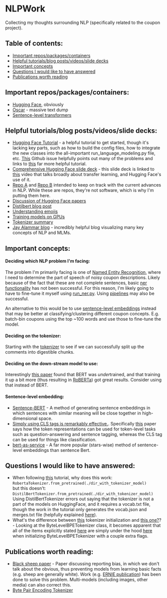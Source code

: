 # NLPWork

Collecting my thoughts surrounding NLP (specifically related to the coupon project).

## Table of contents:
 * [Important repos/packages/containers](#irpc)  
 * [Helpful tutorials/blog posts/videos/slide decks](#htbpvsd)  
 * [Important concepts](#ic)  
 * [Questions I would like to have answered](#qiwltha)   
 * [Publications worth reading](#pwr)   

<a name="irpc"/>

## Important repos/packages/containers:

- [Hugging Face](https://github.com/huggingface), obviously
- [Oscar](https://oscar-corpus.com/) - massive text dump
- [Sentence-level transformers](https://github.com/UKPLab/sentence-transformers)

<a name="htbpvsd"/>

## Helpful tutorials/blog posts/videos/slide decks:

- [Hugging Face Tutorial](https://huggingface.co/blog/how-to-train) - a helpful tutorial to get started, though it's lacking key parts, such as how to build the config files, how to integrate the new classes into the all-important run_language_modeling.py file, etc. [This](https://github.com/huggingface/transformers/issues/3192) Github issue helpfully points out many of the problems and links to [this](https://zablo.net/blog/post/training-roberta-from-scratch-the-missing-guide-polish-language-model/) far more helpful tutorial.
- [Comprehensive Hugging Face slide deck](https://docs.google.com/presentation/d/1fIhGikFPnb7G5kr58OvYC3GN4io7MznnM0aAgadvJfc/edit#slide=id.g5888218f39_50_205) - this slide deck is linked to [this](https://www.youtube.com/watch?v=rEGB7-FlPRs) video that talks broadly about transfer learning, and Hugging Face's use of it.
- [Repo A](https://github.com/keon/awesome-nlp) and [Repo B](https://nlpprogress.com/) intended to keep on track with the current advances in NLP. While these are repos, they're not software, which is why I'm putting them here.
- [Discussion of Hugging Face papers](https://github.com/huggingface/awesome-papers)
- [Distilbert blog post](https://medium.com/huggingface/distilbert-8cf3380435b5)
- [Understanding emojis](https://medium.com/huggingface/understanding-emotions-from-keras-to-pytorch-3ccb61d5a983)
- [Training models on GPUs](https://medium.com/huggingface/training-larger-batches-practical-tips-on-1-gpu-multi-gpu-distributed-setups-ec88c3e51255)
- [Tokenizer summary](https://huggingface.co/transformers/master/tokenizer_summary.html)
- [Jay Alammar blog](http://jalammar.github.io/) - incredibly helpful blog visualizing many key concepts of NLP and MLMs. 

<a name="ic"/>

## Important concepts:


#### Deciding which NLP problem I'm facing:  

The problem I'm primarily facing is one of [Named Entity Recognition](https://en.wikipedia.org/wiki/Named-entity_recognition), where I need to determine the part of speech of noisy coupon descriptions. Likely because of the fact that these are not complete sentences, basic [ner functionality](https://huggingface.co/transformers/usage.html#named-entity-recognition) has not been successful. For this reason, I'm likely going to have to fine-tune it myself using [run_ner.py](https://github.com/huggingface/transformers/blob/master/examples/token-classification/run_ner.py). Using [pipelines](https://huggingface.co/transformers/main_classes/pipelines.html) may also be successful.  

An alternative to this would be to use [sentence-level embeddings](https://arxiv.org/abs/1908.10084) instead that may be better at classifying/clustering different coupon concepts. E.g. batch-bin coupons using the top ~100 words and use those to fine-tune the model.

#### Deciding on the tokenizer:   

Starting with the [tokenizer](https://huggingface.co/transformers/main_classes/tokenizer.html) to see if we can successfully split up the comments into digestible chunks.   

#### Deciding on the down-stream model to use:

Interestingly [this paper](https://arxiv.org/abs/1907.11692) found that BERT was *under*trained, and that training it up a bit more (thus resulting in [RoBERTa](https://huggingface.co/transformers/model_doc/roberta.html)) got great results. Consider using that instead of BERT.
  
#### Sentence-level embedding:  

 * [Sentence-BERT](https://github.com/UKPLab/sentence-transformers) - A method of generating sentence embeddings in which sentences with similar meaning will be close together in high-dimensional space.  
 * [Simply using CLS tags is remarkably effective.](https://github.com/huggingface/transformers/issues/1950#issuecomment-558770861). Specifically [this](https://arxiv.org/pdf/1810.04805.pdf) paper says how the token representations can be used for token-level tasks such as question-answering and sentence tagging, whereas the CLS tag can be used for things like classification.
 * [bert-as-service](https://github.com/hanxiao/bert-as-service) - A far more popular (stars-wise) method of sentence-level embeddings than sentence Bert.

<a name="qiwltha"/>

## Questions I would like to have answered:  
  
* When following [this](https://huggingface.co/blog/how-to-train) tutorial, why does this work:  
      ```RobertaTokenizer.from_pretrained(./dir_with_tokenizer_model)```  
      but this doesn't:  
      ```DistilBertTokenizer.from_pretrained(./dir_with_tokenizer_model)```   
      Using DistilBertTokenizer errors out saying that the tokenizer is not a part of the models on HuggingFace, and it requires a vocab.txt file, though the work in the tutorial only generates the vocab.json and merges.txt file (helpfully explained [here](https://github.com/huggingface/transformers/issues/1083#issuecomment-524303077)).
* What's the difference between [this](https://github.com/huggingface/transformers/blob/master/notebooks/01-training-tokenizers.ipynb) tokenizer initialization and [this one?](https://huggingface.co/blog/how-to-train)?  
      - Looking at the ByteLevelBPETokenizer class, it becomes apparent that all of the items explicitly stated [here](https://github.com/huggingface/transformers/blob/master/notebooks/01-training-tokenizers.ipynb) are simply under the hood [here](https://huggingface.co/blog/how-to-train) when initializing ByteLevelBPETokenizer with a couple extra flags.

<a name="pwr"/>

## Publications worth reading:

 * [Black sheep paper](https://dl.acm.org/doi/abs/10.1145/2509558.2509563?casa_token=xByjqpBg-PQAAAAA%3AnQlfSI4-OdkAvaD9r8kDz4ZMunYV1lfxE2d4-Or22zJZrOEZ6rwXPv3tlBdfFZ5K84S8OjGhSrhxcA) - Paper discussing reporting bias, in which we don't talk about the obvious, thus preventing models from learning basic facts (e.g. sheep are generally white). Work (e.g. [ERNIE publication](https://arxiv.org/pdf/1905.07129.pdf)) has been done to solve this problem. Multi-models (including images, other media) can also correct this.
 * [Byte Pair Encoding Tokenizer](https://arxiv.org/pdf/1508.07909.pdf)
